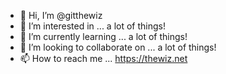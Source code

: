 - 👋 Hi, I’m @gitthewiz
- 👀 I’m interested in ... a lot of things!
- 🌱 I’m currently learning ... a lot of things!
- 💞️ I’m looking to collaborate on ... a lot of things!
- 📫 How to reach me ... https://thewiz.net

<!---
gitthewiz/gitthewiz is a ✨ special ✨ repository because its `README.md` (this file) appears on your GitHub profile.
You can click the Preview link to take a look at your changes.
--->
